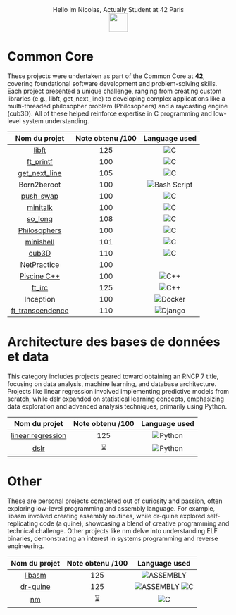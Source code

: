 <div align="center">
Hello im Nicolas, Actually Student at 42 Paris <br />
<a href="#"><img src="https://42.fr/wp-content/uploads/2021/05/42-Final-sigle-seul.svg" width="42" /></a>
</div>

# Common Core
These projects were undertaken as part of the Common Core at **42**, covering foundational software development and problem-solving skills. Each project presented a unique challenge, ranging from creating custom libraries (e.g., libft, get_next_line) to developing complex applications like a multi-threaded philosopher problem (Philosophers) and a raycasting engine (cub3D). All of these helped reinforce expertise in C programming and low-level system understanding.
<div align="center">
  
|  Nom du projet                                                    | Note obtenu /100 | Language used                                                                                                             |
|:-----------------------------------------------------------------:|:----------------:|:-------------------------------------------------------------------------------------------------------------------------:|
|             [libft](https://github.com/42nbled/libft)             |        125       | ![C](https://img.shields.io/badge/c-%2300599C.svg?style=for-the-badge&logo=c&logoColor=white)                             |
|         [ft_printf](https://github.com/42nbled/printf)            |        100       | ![C](https://img.shields.io/badge/c-%2300599C.svg?style=for-the-badge&logo=c&logoColor=white)                             |
|     [get_next_line](https://github.com/42nbled/get_next_line)     |        105       | ![C](https://img.shields.io/badge/c-%2300599C.svg?style=for-the-badge&logo=c&logoColor=white)                             |
|         Born2beroot                                               |        100       | ![Bash Script](https://img.shields.io/badge/bash_script-%23121011.svg?style=for-the-badge&logo=gnu-bash&logoColor=white)  |
|         [push_swap](https://github.com/42nbled/push_swap)         |        100       | ![C](https://img.shields.io/badge/c-%2300599C.svg?style=for-the-badge&logo=c&logoColor=white)                             |
|          [minitalk](https://github.com/42nbled/minitalk)          |        100       | ![C](https://img.shields.io/badge/c-%2300599C.svg?style=for-the-badge&logo=c&logoColor=white)                             |
|           [so_long](https://github.com/42nbled/so_long)           |        108       | ![C](https://img.shields.io/badge/c-%2300599C.svg?style=for-the-badge&logo=c&logoColor=white)                             |
|      [Philosophers](https://github.com/42nbled/philosopher)       |        100       | ![C](https://img.shields.io/badge/c-%2300599C.svg?style=for-the-badge&logo=c&logoColor=white)                             |
|         [minishell](https://github.com/42nbled/minishell-v5)      |        101       | ![C](https://img.shields.io/badge/c-%2300599C.svg?style=for-the-badge&logo=c&logoColor=white)                             |
|             [cub3D](https://github.com/42nbled/cub3d)             |        110       | ![C](https://img.shields.io/badge/c-%2300599C.svg?style=for-the-badge&logo=c&logoColor=white)                             |
|         NetPractice                                               |        100       |                                                                                                                           |
|       [Piscine C++](https://github.com/42nbled/cpp)               |        100       | ![C++](https://img.shields.io/badge/c++-%2300599C.svg?style=for-the-badge&logo=c%2B%2B&logoColor=white)                   |
|            [ft_irc](https://github.com/Nanasmd/ft-irc)            |        125       | ![C++](https://img.shields.io/badge/c++-%2300599C.svg?style=for-the-badge&logo=c%2B%2B&logoColor=white)                   |
|           Inception                                               |        100       | ![Docker](https://img.shields.io/badge/docker-%230db7ed.svg?style=for-the-badge&logo=docker&logoColor=white)              |
|  [ft_transcendence](https://github.com/IcarioX3/ft_transcendence) |        110       | ![Django](https://img.shields.io/badge/django-%23092E20.svg?style=for-the-badge&logo=django&logoColor=white)              |
</div>

# Architecture des bases de données et data

This category includes projects geared toward obtaining an RNCP 7 title, focusing on data analysis, machine learning, and database architecture. Projects like linear regression involved implementing predictive models from scratch, while dslr expanded on statistical learning concepts, emphasizing data exploration and advanced analysis techniques, primarily using Python.
<div align="center">

|  Nom du projet                                                    | Note obtenu /100 |  Language used                                                                                          |
|:-----------------------------------------------------------------:|:----------------:|:-------------------------------------------------------------------------------------------------------:|
| [linear regression](https://github.com/42nbled/linear_regression) |        125       | ![Python](https://img.shields.io/badge/python-3670A0?style=for-the-badge&logo=python&logoColor=ffdd54)  |
|              [dslr](https://github.com/42nbled/dslr)              |         ⌛       | ![Python](https://img.shields.io/badge/python-3670A0?style=for-the-badge&logo=python&logoColor=ffdd54)  |
</div>

# Other

These are personal projects completed out of curiosity and passion, often exploring low-level programming and assembly language. For example, libasm involved creating assembly routines, while dr-quine explored self-replicating code (a quine), showcasing a blend of creative programming and technical challenge. Other projects like nm delve into understanding ELF binaries, demonstrating an interest in systems programming and reverse engineering.
<div align="center">

|  Nom du projet                                           | Note obtenu /100 |  Language used                                                                                                                                                                 |
|:--------------------------------------------------------:|:----------------:|:------------------------------------------------------------------------------------------------------------------------------------------------------------------------------:|
|            [libasm](https://github.com/42nbled/libasm)   |        125       | ![ASSEMBLY](https://img.shields.io/badge/_-ASM-6E4C13.svg?style=for-the-badge)                                                                                                 |
|          [dr-quine](https://github.com/42nbled/dr-quine) |        125       | ![ASSEMBLY](https://img.shields.io/badge/_-ASM-6E4C13.svg?style=for-the-badge)  ![C](https://img.shields.io/badge/c-%2300599C.svg?style=for-the-badge&logo=c&logoColor=white)  |
|                [nm](https://github.com/42nbled/ft_nm)    |         ⌛       | ![C](https://img.shields.io/badge/c-%2300599C.svg?style=for-the-badge&logo=c&logoColor=white)                                                                                  |
</div>
